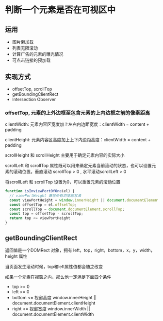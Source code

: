 # 判断一个元素是否在可视区中

## 运用

+ 图片懒加载
+ 列表无限滚动
+ 计算广告的元素的曝光情况
+ 可点击链接的预加载

## 实现方式

+ offsetTop, scrollTop
+ getBoundingClientRect
+ Intersection Observer

### offsetTop, 元素的上外边框至包含元素的上内边框之前的像素距离

clientWidth: 元素内容区宽度加上左右内边距宽度：clientWidth = content + padding

clientHeight: 元素内容区高度加上上下内边距高度：clientWidth = content + padding

scrollHeight 和 scrollHeight 主要用于确定元素内容的实际大小

scrollLeft 和  scrollTop 属性既可以用来确定元素当前滚动的状态，也可以设置元素的滚动位置。垂直滚动 scrollTop > 0 , 水平滚动scrollLeft >  0

将scrollLeft 和  scrollTop 设置为0，可以重置元素的滚动位置

```js
function isInviewPortOfOne(el) {
  // viewPortHeight 兼容所有浏览器写法
  const viewPortHeight = window.innerHeight || document.documentElement.clientHeight || document.body.clientHeight;
  const offsetTop = el.offsetTop;
  const scrollTop = document.documentElement.scrollTop;
  const top = offsetTop - scrollTop;
  return top <= viewPortHeight
}
```

## getBoundingClientRect

返回值是一个DOMRect 对象，拥有 left，top，right，bottom，x，y，width， height 属性

当页面发生滚动时候，top和left属性值都会随之改变

如果一个元素在视窗之内，那么他一定满足下面四个条件

+ top >= 0
+ left >= 0
+ bottom <= 视窗高度 window.innerHeight || document.documentElement.clientHeight
+ right <= 视窗宽度 window.innerWidth || document.documentElement.clientWidth
